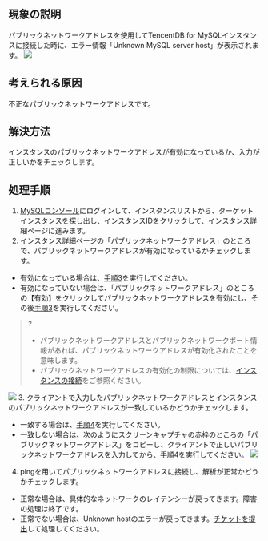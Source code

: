 ## 現象の説明
パブリックネットワークアドレスを使用してTencentDB for MySQLインスタンスに接続した時に、エラー情報「Unknown MySQL server host」が表示されます。
![](https://main.qcloudimg.com/raw/b75b23dd5f306336145dab1719eeb1c7.png)

## 考えられる原因
不正なパブリックネットワークアドレスです。

## 解決方法
インスタンスのパブリックネットワークアドレスが有効になっているか、入力が正しいかをチェックします。

## 処理手順
1. [MySQLコンソール](https://console.cloud.tencent.com/cdb)にログインして、インスタンスリストから、ターゲットインスタンスを探し出し、インスタンスIDをクリックして、インスタンス詳細ページに進みます。
2. インスタンス詳細ページの「パブリックネットワークアドレス」のところで、パブリックネットワークアドレスが有効になっているかチェックします。
 - 有効になっている場合は、[手順3](#step3)を実行してください。
 - 有効になっていない場合は、「パブリックネットワークアドレス」のところの【有効】をクリックしてパブリックネットワークアドレスを有効にし、その後[手順3](#step3)を実行してください。
 >?
 >- パブリックネットワークアドレスとパブリックネットワークポート情報があれば、パブリックネットワークアドレスが有効化されたことを意味します。
 >- パブリックネットワークアドレスの有効化の制限については、[インスタンスの接続](https://intl.cloud.tencent.com/document/product/236/37788)をご参照ください。
 >
![](https://main.qcloudimg.com/raw/eb085d53fb6f569d763412bba5afcf11.png)
3. [](id:step3)クライアントで入力したパブリックネットワークアドレスとインスタンスのパブリックネットワークアドレスが一致しているかどうかチェックします。
 - 一致する場合は、[手順4](#step4)を実行してください。
 - 一致しない場合は、次のようにスクリーンキャプチャの赤枠のところの「パブリックネットワークアドレス」をコピーし、クライアントで正しいパブリックネットワークアドレスを入力してから、[手順4](#step4)を実行してください。
 ![](https://main.qcloudimg.com/raw/27246f1777099c9e34b8dd26a89693eb.png)
4. [](id:step4)pingを用いてパブリックネットワークアドレスに接続し、解析が正常かどうかチェックします。
 - 正常な場合は、具体的なネットワークのレイテンシーが戻ってきます。障害の処理は終了です。
 - 正常でない場合は、Unknown hostのエラーが戻ってきます。[チケットを提出](https://console.cloud.tencent.com/workorder/category)して処理してください。

